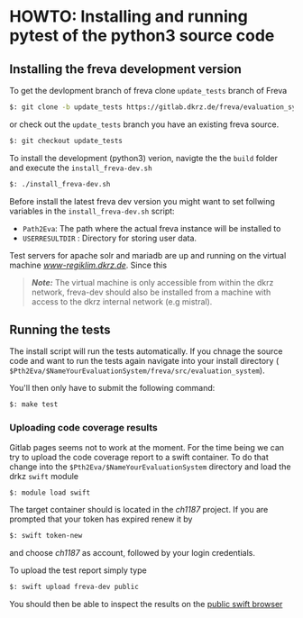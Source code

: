 # HOWTO: Installing and running pytest of the python3 source code

## Installing the freva development version
To get the devlopment branch of freva clone `update_tests` branch of Freva

```bash
$: git clone -b update_tests https://gitlab.dkrz.de/freva/evaluation_system.git
```

or check out the `update_tests` branch you have an existing freva source.

```bash
$: git checkout update_tests
```

To install the development (python3) verion, navigte the the `build` folder
and execute the `install_freva-dev.sh`

```bash
$: ./install_freva-dev.sh
```

Before install the latest freva dev version you might want to set follwing
variables in the `install_freva-dev.sh` script:

- `Path2Eva`: The path where the actual freva instance will be installed to
- `USERRESULTDIR` : Directory for storing user data.

Test servers for apache solr and mariadb are up and running on the virtual
machine *www-regiklim.dkrz.de*. Since this

> **_Note:_** The virtual machine is only accessible from within the dkrz network, freva-dev should also be installed from a machine with access to the dkrz internal network (e.g mistral).

## Running the tests

The install script will run the tests automatically. If you chnage the source
code and want to run the tests again navigate into your install directory (
`$Pth2Eva/$NameYourEvaluationSystem/freva/src/evaluation_system`). 

You'll then only have to submit the following command:

```bash
$: make test
```

### Uploading code coverage results
Gitlab pages seems not to work at the moment. For the time being we can try
to upload the code coverage report to a swift container. To do that change into
the `$Pth2Eva/$NameYourEvaluationSystem` directory and load the drkz `swift` module

```bash
$: module load swift
```

The target container should is located in the *ch1187* project. If you are prompted
that your token has expired renew it by

```bash
$: swift token-new
```

and choose *ch1187* as account, followed by your login credentials. 

To upload the test report simply type

```bash
$: swift upload freva-dev public
```

You should then be able to inspect the results on the [public swift browser](https://swift.dkrz.de/v1/dkrz_3d3c7abc-1681-4012-b656-3cc1058c52a9/freva-dev/public/index.html)
